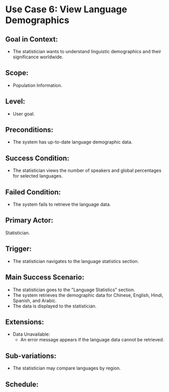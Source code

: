 # Use Case 6: View Language Demographics 

## Goal in Context: 
- The statistician wants to understand linguistic demographics and their significance worldwide. 

## Scope: 
- Population Information. 

## Level: 
- User goal. 

## Preconditions: 
- The system has up-to-date language demographic data. 

## Success Condition: 
- The statistician views the number of speakers and global percentages for selected languages. 

## Failed Condition: 
- The system fails to retrieve the language data. 

## Primary Actor: 
Statistician. 

## Trigger: 
- The statistician navigates to the language statistics section. 

## Main Success Scenario: 
- The statistician goes to the "Language Statistics" section. 
- The system retrieves the demographic data for Chinese, English, Hindi, Spanish, and Arabic. 
- The data is displayed to the statistician. 

## Extensions: 
 - Data Unavailable: 
   - An error message appears if the language data cannot be retrieved. 

## Sub-variations: 

- The statistician may compare languages by region. 

## Schedule: 
